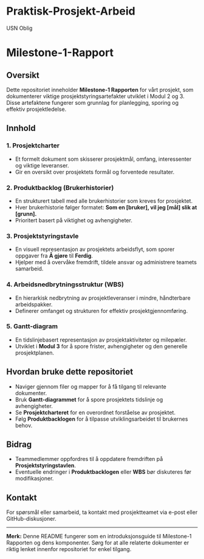 # Praktisk-Prosjekt-Arbeid
USN Oblig

# Milestone-1-Rapport

## Oversikt
Dette repositoriet inneholder **Milestone-1 Rapporten** for vårt prosjekt, som dokumenterer viktige prosjektstyringsartefakter utviklet i Modul 2 og 3. Disse artefaktene fungerer som grunnlag for planlegging, sporing og effektiv prosjektledelse.

## Innhold

### 1. Prosjektcharter
- Et formelt dokument som skisserer prosjektmål, omfang, interessenter og viktige leveranser.
- Gir en oversikt over prosjektets formål og forventede resultater.

### 2. Produktbacklog (Brukerhistorier)
- En strukturert tabell med alle brukerhistorier som kreves for prosjektet.
- Hver brukerhistorie følger formatet: **Som en [bruker], vil jeg [mål] slik at [grunn].**
- Prioritert basert på viktighet og avhengigheter.

### 3. Prosjektstyringstavle
- En visuell representasjon av prosjektets arbeidsflyt, som sporer oppgaver fra **Å gjøre** til **Ferdig**.
- Hjelper med å overvåke fremdrift, tildele ansvar og administrere teamets samarbeid.

### 4. Arbeidsnedbrytningsstruktur (WBS)
- En hierarkisk nedbrytning av prosjektleveranser i mindre, håndterbare arbeidspakker.
- Definerer omfanget og strukturen for effektiv prosjektgjennomføring.

### 5. Gantt-diagram
- En tidslinjebasert representasjon av prosjektaktiviteter og milepæler.
- Utviklet i **Modul 3** for å spore frister, avhengigheter og den generelle prosjektplanen.

## Hvordan bruke dette repositoriet
- Naviger gjennom filer og mapper for å få tilgang til relevante dokumenter.
- Bruk **Gantt-diagrammet** for å spore prosjektets tidslinje og avhengigheter.
- Se **Prosjektcharteret** for en overordnet forståelse av prosjektet.
- Følg **Produktbacklogen** for å tilpasse utviklingsarbeidet til brukernes behov.

## Bidrag
- Teammedlemmer oppfordres til å oppdatere fremdriften på **Prosjektstyringstavlen**.
- Eventuelle endringer i **Produktbacklogen** eller **WBS** bør diskuteres før modifikasjoner.

## Kontakt
For spørsmål eller samarbeid, ta kontakt med prosjektteamet via e-post eller GitHub-diskusjoner.

---
**Merk:** Denne README fungerer som en introduksjonsguide til Milestone-1 Rapporten og dens komponenter. Sørg for at alle relaterte dokumenter er riktig lenket innenfor repositoriet for enkel tilgang.

